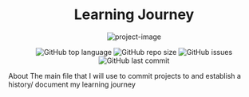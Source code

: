 <h1 align="center" id="title">Learning Journey</h1>

<p align="center"><img src="https://socialify.git.ci/Spawn9986/Learning-Journey/image?language=1&amp;name=1&amp;owner=1&amp;theme=Auto" alt="project-image"></p>

<p align="center">
<img alt="GitHub top language" src="https://img.shields.io/github/languages/top/Spawn9986/Learning-Journey?logo=GitHub&style=flat-square"> <img alt="GitHub repo size" src="https://img.shields.io/github/repo-size/Spawn9986/Learning-Journey?logo=Github&style=flat-square"> <img alt="GitHub issues" src="https://img.shields.io/github/issues/Spawn9986/Learning-Journey?logo=GitHub&style=flat-square"> <img alt="GitHub last commit" src="https://img.shields.io/github/last-commit/Spawn9986/Learning-Journey?logo=GitHub&style=flat-square">
</p>

<p id="description">About The main file that I will use to commit projects to and establish a history/ document my learning journey</p>